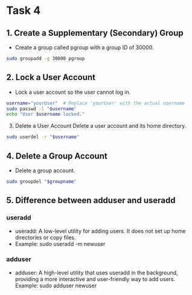 # Task 4
## 1. Create a Supplementary (Secondary) Group
- Create a group called pgroup with a group ID of 30000.

```bash
sudo groupadd -g 30000 pgroup
```

## 2. Lock a User Account
- Lock a user account so the user cannot log in.

```bash
username="yourUser"  # Replace 'yourUser' with the actual username
sudo passwd -l "$username"
echo "User $username locked."
```
3. Delete a User Account
Delete a user account and its home directory.

```bash
sudo userdel -r "$username"
```

## 4. Delete a Group Account
- Delete a group account.

```bash
sudo groupdel "$groupname"
```

## 5. Difference between adduser and useradd

### useradd
- useradd: A low-level utility for adding users. It does not set up home directories or copy files.
- Example: sudo useradd -m newuser

### adduser
- adduser: A high-level utility that uses useradd in the background, providing a more interactive and user-friendly way to add users.
Example: sudo adduser newuser